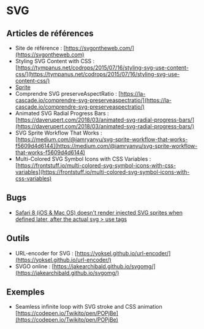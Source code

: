 # SVG

## Articles de références

* Site de référence : [https://svgontheweb.com/](https://svgontheweb.com)
* Styling SVG  Content with CSS : [https://tympanus.net/codrops/2015/07/16/styling-svg-use-content-css/](https://tympanus.net/codrops/2015/07/16/styling-svg-use-content-css/)
* [Sprite](https://css-tricks.com/svg-sprites-use-better-icon-fonts/)
* Comprendre SVG preserveAspectRatio : [https://la-cascade.io/comprendre-svg-preserveaspectratio/](https://la-cascade.io/comprendre-svg-preserveaspectratio/)
* Animated SVG Radial Progress Bars : [https://daverupert.com/2018/03/animated-svg-radial-progress-bars/](https://daverupert.com/2018/03/animated-svg-radial-progress-bars/)
* SVG Sprite Workflow That Works : [https://medium.com/@iamryanyu/svg-sprite-workflow-that-works-f5609d4d6144](https://medium.com/@iamryanyu/svg-sprite-workflow-that-works-f5609d4d6144)
* Multi-Colored SVG Symbol Icons with CSS Variables : [https://frontstuff.io/multi-colored-svg-symbol-icons-with-css-variables](https://frontstuff.io/multi-colored-svg-symbol-icons-with-css-variables)

## Bugs

* [Safari 8 (iOS & Mac OS) doesn't render injected SVG sprites when defined later, after the actual svg > use tags](https://gist.github.com/rhawbert/05c7a758cb22d2a1ed24)

## Outils

* URL-encoder for SVG : [https://yoksel.github.io/url-encoder/](https://yoksel.github.io/url-encoder/)
* SVGO online : [https://jakearchibald.github.io/svgomg/](https://jakearchibald.github.io/svgomg/)

## Exemples

* Seamless infinite loop with SVG stroke and CSS animation [https://codepen.io/Twikito/pen/POPjBe](https://codepen.io/Twikito/pen/POPjBe)

